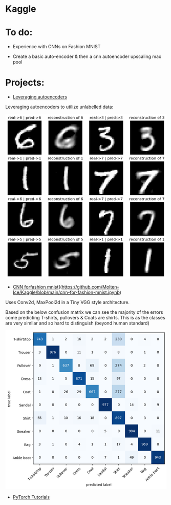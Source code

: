 # Kaggle

# To do:

* Experience with CNNs on Fashion MNIST

* Create a basic auto-encoder & then a cnn autoencoder upscaling max pool

# Projects:


- [Leveraging autoencoders](/Leveraging%20autoencoders)

Leveraging autoencoders to utilize unlabelled data:

![2](/Leveraging%20autoencoders/Images/predictionsWithReconstructions.png)


- [CNN forfashion mnist]([/Leveraging%20autoencoders)](https://github.com/Molten-Ice/Kaggle/blob/main/cnn-for-fashion-mnist.ipynb)

Uses Conv2d, MaxPool2d in a Tiny VGG style architecture.

Based on the below confusion matrix we can see the majority of the errors come predicting T-shirts, pullovers & Coats are shirts.
This is as the classes are very similar and so hard to distinguish (beyond human standard)

![2](/Images/TinyVGGConfusionMatrix.png)




- [PyTorch Tutorials](/Tutorials/)

